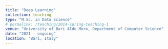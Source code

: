 ```yaml
---
title: "Deep Learning"
collection: teaching
type: "M.Sc. in Data Science"
# permalink: /teaching/2014-spring-teaching-1
venue: "University of Bari Aldo Moro, Department of Computer Science"
date: "2021 - ongoing"
location: "Bari, Italy"
---
```


<!-- This is a description of a teaching experience. You can use markdown like any other post.

Heading 1
======

Heading 2
======

Heading 3
====== -->